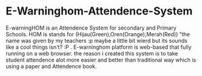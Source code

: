 # E-Warninghom-Attendence-System
E-warningHOM is an Attendence System for secondary and Primary Schools. HOM is stands for (Hijau(Green),Oren(Orange),Merah(Red)) "the name was given by my teachers :p maybe a little bit wierd but its sounds like a cool things isn't? :P . E-warninghom platform is web-based that fully running on a web browser. the reason i created this system is to take student attendence alot more easier and better than traditional way which is using a paper and Attendence book. 
